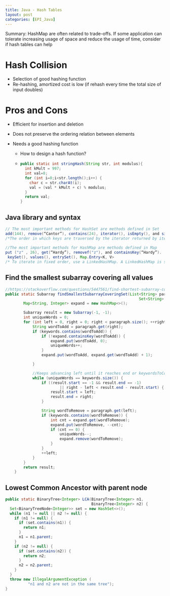 ```yaml
---
title: Java - Hash Tables
layout: post
categories: [EPI_Java]
---
```


Summary: HashMap are often related to trade-offs. If some application can tolerate increasing usage of space and reduce the usage of time, consider if hash tables can help



# Hash Collision

- Selection of good hashing function
- Re-hashing, amortized cost is low (if rehash every time the total size of input doubles)

# Pros and Cons

- Efficient for insertion and deletion

- Does not preserve the ordering relation between elements

- Needs a good hashing function

  - How to design a hash function?

  - ```java
    public static int stringHash(String str, int modulus){ 
      int kMult = 997;
      int val=8;
      for (int i=0;i<str.length();i++) {
        char c = str.charAt(i);
        val = (val * kMult + c) % modulus;
      }
      return val; 
    }
    ```

    

## Java library and syntax 

```java
// The most important methods for HashSet are methods defined in Set
add(144), remove(“Cantor”), contains(24), iterator(), isEmpty(), and size(). 
/*The order in which keys are traversed by the iterator returned by iterator () is unspecified; it may even change with time. The class LinkedHashSet subclasses HashSet—the only difference is that iteratorO returns keys in the order in which they were inserted into the set. This order is not affected if an element is re-insertedintotheset,i.e.,ifs.add(x) iscalledwhens.contains(x) istrue. */
  
//The most important methods for HashMap are methods defined in Map
put ("z" , 26), get(“Hardy”), removef("z"), and containsKey(“Hardy”).
 keySet(), values(), entrySet(), Map.Entry<K, V>
/* To iterate in fixed order, use a LinkedHashMap. A LinkedHashMap is somewhat more complex than a LinkedHashSet—for example, it can be specified that the iteration should proceed in insertion order, or in access order. A LinkedHashMap can also specify capacity constraints, and enable an LRU eviction policy. */
```

## Find the smallest subarray covering all values

```java
//https://stackoverflow.com/questions/5447561/find-shortest-subarray-containing-all-elements
public static Subarray findSmallestSubarrayCoveringSet(List<String> paragraph,
                                                           Set<String> keywords) {
        Map<String, Integer> expand = new HashMap<>();

        Subarray result = new Subarray(-1, -1);
        int uniqueWords = 0;
        for (int left = 0, right = 0; right < paragraph.size(); ++right) {
            String wordToAdd = paragraph.get(right);
            if (keywords.contains(wordToAdd)) {
                if (!expand.containsKey(wordToAdd)) {
                    expand.put(wordToAdd, 0);
                    uniqueWords++;
                }
                expand.put(wordToAdd, expand.get(wordToAdd) + 1);

            }

            //Keeps advancing left until it reaches end or keywordsToCover does not // have all keywords .
            while (uniqueWords == keywords.size()) {
                if ((result.start == -1 && result.end == -1)
                        || right - left < result.end - result.start) {
                    result.start = left;
                    result.end = right;
                }

                String wordToRemove = paragraph.get(left);
                if (keywords.contains(wordToRemove)) {
                    int cnt = expand.get(wordToRemove);
                    expand.put(wordToRemove, --cnt);
                    if (cnt == 0) {
                        uniqueWords--;
                        expand.remove(wordToRemove);
                    }
                }
                ++left;
            }
        }
        return result;
    }
```



## Lowest Common Ancestor with parent node

```java
public static BinaryTree<Integer> LCA(BinaryTree<Integer> n1,
                                      BinaryTree<Integer> n2) {
  Set<BinaryTreeNode<Integer>> set = new HashSet<>();
  while (n1 != null || n2 != null) {
    if (n1 != null) {
      if (set.contains(n1)) {
        return n1;
      }
      n1 = n1.parent;
    }
    if (n2 != null) {
      if (set.contains(n2)) {
        return n2;
      }
      n2 = n2.parent;
    }
  }
  throw new IllegalArgumentException (
          "n1 and n2 are not in the same tree");
}
```



